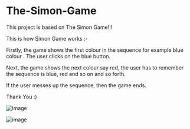 # The-Simon-Game


This project is based on The Simon Game!!! 

This is how Simon Game works :-

Firstly, the game shows the first colour in the sequence for example blue colour . The user clicks on the blue button.

Next, the game shows the next colour say red, the user has to remember the sequence is blue, red and so on and so forth.

If the user messes up the sequence, then the game ends.

Thank You :)

![image](https://user-images.githubusercontent.com/83506458/179387746-ea105c15-657d-4660-838b-25e78aa030d1.png)

![image](https://user-images.githubusercontent.com/83506458/179387757-0f3efb46-9707-4f35-a079-6414abe794f0.png)
